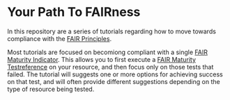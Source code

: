 # Your Path To FAIRness

In this repository are a series of tutorials regarding how to move towards compliance with the [FAIR Principles](https://www.nature.com/articles/sdata201618).

Most tutorials are focused on becomiong compliant with a single [FAIR Maturity Indicator](https://github.com/FAIRMetrics/Metrics/tree/master/MaturityIndicators).  This allows you to first execute a [FAIR Maturity Test](https://w3id.org/AmIFAIR)[reference](https://www.nature.com/articles/s41597-019-0184-5) on your resource, and then focus only on those tests that failed. The tutorial will suggests one or more options for achieving success on that test, and will often provide different suggestions depending on the type of resource being tested.

